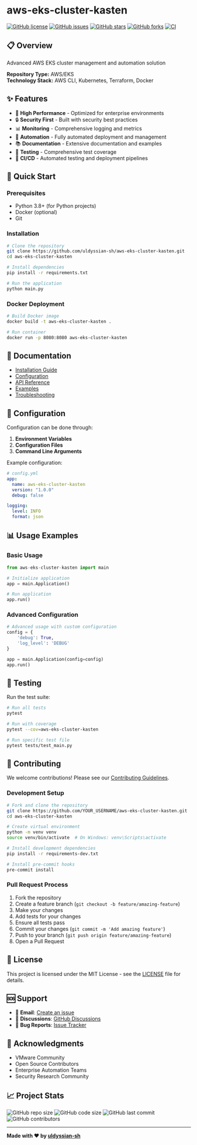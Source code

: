 # aws-eks-cluster-kasten

[![GitHub license](https://img.shields.io/github/license/uldyssian-sh/aws-eks-cluster-kasten)](https://github.com/uldyssian-sh/aws-eks-cluster-kasten/blob/main/LICENSE)
[![GitHub issues](https://img.shields.io/github/issues/uldyssian-sh/aws-eks-cluster-kasten)](https://github.com/uldyssian-sh/aws-eks-cluster-kasten/issues)
[![GitHub stars](https://img.shields.io/github/stars/uldyssian-sh/aws-eks-cluster-kasten)](https://github.com/uldyssian-sh/aws-eks-cluster-kasten/stargazers)
[![GitHub forks](https://img.shields.io/github/forks/uldyssian-sh/aws-eks-cluster-kasten)](https://github.com/uldyssian-sh/aws-eks-cluster-kasten/network)
[![CI](https://github.com/uldyssian-sh/aws-eks-cluster-kasten/workflows/CI/badge.svg)](https://github.com/uldyssian-sh/aws-eks-cluster-kasten/actions)

## 📋 Overview

Advanced AWS EKS cluster management and automation solution

**Repository Type:** AWS/EKS  
**Technology Stack:** AWS CLI, Kubernetes, Terraform, Docker

## ✨ Features

- 🚀 **High Performance** - Optimized for enterprise environments
- 🔒 **Security First** - Built with security best practices
- 📊 **Monitoring** - Comprehensive logging and metrics
- 🔧 **Automation** - Fully automated deployment and management
- 📚 **Documentation** - Extensive documentation and examples
- 🧪 **Testing** - Comprehensive test coverage
- 🔄 **CI/CD** - Automated testing and deployment pipelines

## 🚀 Quick Start

### Prerequisites

- Python 3.8+ (for Python projects)
- Docker (optional)
- Git

### Installation

```bash
# Clone the repository
git clone https://github.com/uldyssian-sh/aws-eks-cluster-kasten.git
cd aws-eks-cluster-kasten

# Install dependencies
pip install -r requirements.txt

# Run the application
python main.py
```

### Docker Deployment

```bash
# Build Docker image
docker build -t aws-eks-cluster-kasten .

# Run container
docker run -p 8080:8080 aws-eks-cluster-kasten
```

## 📖 Documentation

- [Installation Guide](docs/installation.md)
- [Configuration](docs/configuration.md)
- [API Reference](docs/api.md)
- [Examples](examples/)
- [Troubleshooting](docs/troubleshooting.md)

## 🔧 Configuration

Configuration can be done through:

1. **Environment Variables**
2. **Configuration Files**
3. **Command Line Arguments**

Example configuration:

```yaml
# config.yml
app:
  name: aws-eks-cluster-kasten
  version: "1.0.0"
  debug: false

logging:
  level: INFO
  format: json
```

## 📊 Usage Examples

### Basic Usage

```python
from aws-eks-cluster-kasten import main

# Initialize application
app = main.Application()

# Run application
app.run()
```

### Advanced Configuration

```python
# Advanced usage with custom configuration
config = {
    'debug': True,
    'log_level': 'DEBUG'
}

app = main.Application(config=config)
app.run()
```

## 🧪 Testing

Run the test suite:

```bash
# Run all tests
pytest

# Run with coverage
pytest --cov=aws-eks-cluster-kasten

# Run specific test file
pytest tests/test_main.py
```

## 🤝 Contributing

We welcome contributions! Please see our [Contributing Guidelines](CONTRIBUTING.md).

### Development Setup

```bash
# Fork and clone the repository
git clone https://github.com/YOUR_USERNAME/aws-eks-cluster-kasten.git
cd aws-eks-cluster-kasten

# Create virtual environment
python -m venv venv
source venv/bin/activate  # On Windows: venv\Scripts\activate

# Install development dependencies
pip install -r requirements-dev.txt

# Install pre-commit hooks
pre-commit install
```

### Pull Request Process

1. Fork the repository
2. Create a feature branch (`git checkout -b feature/amazing-feature`)
3. Make your changes
4. Add tests for your changes
5. Ensure all tests pass
6. Commit your changes (`git commit -m 'Add amazing feature'`)
7. Push to your branch (`git push origin feature/amazing-feature`)
8. Open a Pull Request

## 📄 License

This project is licensed under the MIT License - see the [LICENSE](LICENSE) file for details.

## 🆘 Support

- 📧 **Email**: [Create an issue](https://github.com/uldyssian-sh/aws-eks-cluster-kasten/issues/new)
- 💬 **Discussions**: [GitHub Discussions](https://github.com/uldyssian-sh/aws-eks-cluster-kasten/discussions)
- 🐛 **Bug Reports**: [Issue Tracker](https://github.com/uldyssian-sh/aws-eks-cluster-kasten/issues)

## 🙏 Acknowledgments

- VMware Community
- Open Source Contributors
- Enterprise Automation Teams
- Security Research Community

## 📈 Project Stats

![GitHub repo size](https://img.shields.io/github/repo-size/uldyssian-sh/aws-eks-cluster-kasten)
![GitHub code size](https://img.shields.io/github/languages/code-size/uldyssian-sh/aws-eks-cluster-kasten)
![GitHub last commit](https://img.shields.io/github/last-commit/uldyssian-sh/aws-eks-cluster-kasten)
![GitHub contributors](https://img.shields.io/github/contributors/uldyssian-sh/aws-eks-cluster-kasten)

---

**Made with ❤️ by [uldyssian-sh](https://github.com/uldyssian-sh)**
